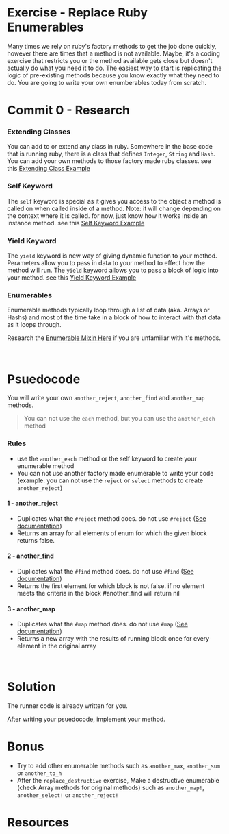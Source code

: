 # Exercise - Replace Ruby Enumerables

Many times we rely on ruby's factory methods to get the job done quickly, however there are times that a method is not available. Maybe, it's a coding exercise that restricts you or the method available gets close but doesn't actually do what you need it to do. The easiest way to start is replicating the logic of pre-existing methods because you know exactly what they need to do. You are going to write your own enumberables today from scratch.

# Commit 0 - Research

### Extending Classes

You can add to or extend any class in ruby. Somewhere in the base code that is running ruby, there is a class that defines `Integer`, `String` and `Hash`. You can add your own methods to those factory made ruby classes. see this [Extending Class Example](examples/extending_classes_example.rb)

### Self Keyword

The `self` keyword is special as it gives you access to the object a method is called on when called inside of a method. Note: it will change depending on the context where it is called. for now, just know how it works inside an instance method. see this [Self Keyword Example](examples/self_keyword_example.rb)

### Yield Keyword

The `yield` keyword is new way of giving dynamic function to your method. Perameters allow you to pass in data to your method to effect how the method will run. The `yield` keyword allows you to pass a block of logic into your method. see this [Yield Keyword Example](examples/yield_keyword_example.rb)

### Enumerables

Enumerable methods typically loop through a list of data (aka. Arrays or Hashs) and most of the time take in a block of how to interact with that data as it loops through.

Research the [Enumerable Mixin Here](http://ruby-doc.org/core-2.4.0/Enumerable.html) if you are unfamiliar with it's methods.

<br>

# Psuedocode

You will write your own `another_reject`, `another_find` and `another_map` methods.

> You can not use the `each` method, but you can use the `another_each` method

### Rules

- use the `another_each` method or the self keyword to create your enumerable method
- You can not use another factory made enumerable to write your code (example: you can not use the `reject` or `select` methods to create `another_reject`)
 

#### 1 - another_reject

- Duplicates what the `#reject` method does. do not use `#reject` ([See documentation](http://ruby-doc.org/core-2.4.0/Enumerable.html#method-i-reject))
- Returns an array for all elements of enum for which the given block returns false.

#### 2 - another_find

- Duplicates what the `#find` method does. do not use `#find` ([See documentation](http://ruby-doc.org/core-2.4.0/Enumerable.html#method-i-find))
- Returns the first element for which block is not false. if no element meets the criteria in the block #another_find will return nil

#### 3 - another_map

- Duplicates what the `#map` method does. do not use `#map` ([See documentation](http://ruby-doc.org/core-2.4.0/Enumerable.html#method-i-map))
- Returns a new array with the results of running block once for every element in the original array

<br>

# Solution

The runner code is already written for you.

After writing your psuedocode, implement your method.


# Bonus

- Try to add other enumerable methods such as `another_max`, `another_sum` or `another_to_h`
- After the `replace_destructive` exercise, Make a destructive enumerable (check Array methods for original methods) such as `another_map!`, `another_select!` or `another_reject!`

# Resources

